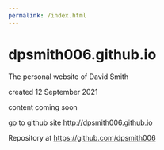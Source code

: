 ```yaml
---
permalink: /index.html
---
```


# dpsmith006.github.io
The personal website of David Smith

created 12 September 2021

content coming soon

go to github site http://dpsmith006.github.io

Repository at https://github.com/dpsmith006

